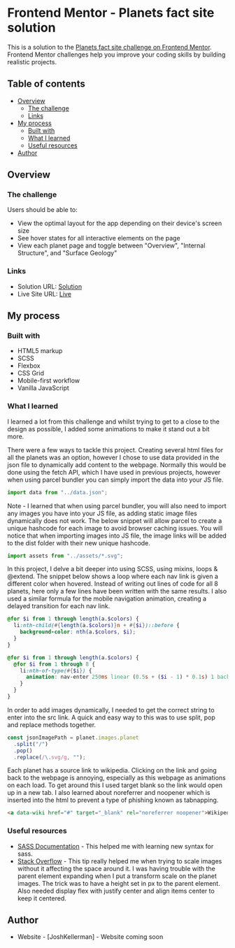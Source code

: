 # Frontend Mentor - Planets fact site solution

This is a solution to the [Planets fact site challenge on Frontend Mentor](https://www.frontendmentor.io/challenges/planets-fact-site-gazqN8w_f). Frontend Mentor challenges help you improve your coding skills by building realistic projects.

## Table of contents

- [Overview](#overview)
  - [The challenge](#the-challenge)
  - [Links](#links)
- [My process](#my-process)
  - [Built with](#built-with)
  - [What I learned](#what-i-learned)
  - [Useful resources](#useful-resources)
- [Author](#author)

## Overview

### The challenge

Users should be able to:

- View the optimal layout for the app depending on their device's screen size
- See hover states for all interactive elements on the page
- View each planet page and toggle between "Overview", "Internal Structure", and "Surface Geology"

### Links

- Solution URL: [Solution](https://github.com/jkellerman/planets-fact-site)
- Live Site URL: [Live](https://jkellerman.github.io/planets-fact-site/)

## My process

### Built with

- HTML5 markup
- SCSS
- Flexbox
- CSS Grid
- Mobile-first workflow
- Vanilla JavaScript

### What I learned

I learned a lot from this challenge and whilst trying to get to a close to the design as possible, I added some animations to make it stand out a bit more.

There were a few ways to tackle this project. Creating several html files for all the planets was an option, however I chose to use data provided in the json file to dynamically add content to the webpage. Normally this would be done using the fetch API, which I have used in previous projects, however when using parcel bundler you can simply import the data into your JS file.

```js
import data from "../data.json";
```

Note - I learned that when using parcel bundler, you will also need to import any images you have into your JS file, as adding static image files dynamically does not work. The below snippet will allow parcel to create a unique hashcode for each image to avoid browser caching issues. You will notice that when importing images into JS file, the image links will be added to the dist folder with their new unique hashcode.

```js
import assets from "../assets/*.svg";
```

In this project, I delve a bit deeper into using SCSS, using mixins, loops & @extend. The snippet below shows a loop where each nav link is given a different color when hovered. Instead of writing out lines of code for all 8 planets, here only a few lines have been written with the same results. I also used a similar formula for the mobile navigation animation, creating a delayed transition for each nav link.

```scss
@for $i from 1 through length(a.$colors) {
  li:nth-child(#{length(a.$colors)}n + #{$i})::before {
    background-color: nth(a.$colors, $i);
  }
}
```

```scss
@for $i from 1 through length(a.$colors) {
  @for $i from 1 through 8 {
    li:nth-of-type(#{$i}) {
      animation: nav-enter 250ms linear (0.5s + ($i - 1) * 0.1s) 1 backwards;
    }
  }
}
```

In order to add images dynamically, I needed to get the correct string to enter into the src link. A quick and easy way to this was to use split, pop and replace methods together.

```js
const jsonImagePath = planet.images.planet
  .split("/")
  .pop()
  .replace(/\.svg/g, "");
```

Each planet has a source link to wikipedia. Clicking on the link and going back to the webpage is annoying, especially as this webpage as animations on each load. To get around this I used target blank so the link would open up in a new tab. I also learned about noreferrer and noopener which is inserted into the html to prevent a type of phishing known as tabnapping.

```html
<a data-wiki href="#" target="_blank" rel="noreferrer noopener">Wikipedia</a>
```

### Useful resources

- [SASS Documentation](https://sass-lang.com/documentation) - This helped me with learning new syntax for sass.
- [Stack Overflow](https://stackoverflow.com/questions/41282244/prevent-parent-expanding-when-transformscale-used-on-child) - This tip really helped me when trying to scale images without it affecting the space around it. I was having trouble with the parent element expanding when I put a transform scale on the planet images. The trick was to have a height set in px to the parent element. Also needed display flex with justify center and align items center to keep it centered.

## Author

- Website - [JoshKellerman] - Website coming soon
